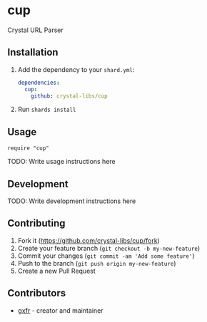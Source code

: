 # cup

Crystal URL Parser

## Installation

1. Add the dependency to your `shard.yml`:

   ```yaml
   dependencies:
     cup:
       github: crystal-libs/cup
   ```

2. Run `shards install`

## Usage

```crystal
require "cup"
```

TODO: Write usage instructions here

## Development

TODO: Write development instructions here

## Contributing

1. Fork it (<https://github.com/crystal-libs/cup/fork>)
2. Create your feature branch (`git checkout -b my-new-feature`)
3. Commit your changes (`git commit -am 'Add some feature'`)
4. Push to the branch (`git push origin my-new-feature`)
5. Create a new Pull Request

## Contributors

- [gxfr](https://github.com/gxfr) - creator and maintainer
